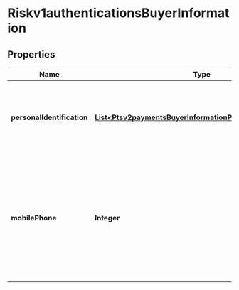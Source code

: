 
# Riskv1authenticationsBuyerInformation

## Properties
Name | Type | Description | Notes
------------ | ------------- | ------------- | -------------
**personalIdentification** | [**List&lt;Ptsv2paymentsBuyerInformationPersonalIdentification&gt;**](Ptsv2paymentsBuyerInformationPersonalIdentification.md) | This array contains detailed information about the buyer&#39;s form of persoanl identification. |  [optional]
**mobilePhone** | **Integer** | Cardholder’s mobile phone number. **Important** Required for Visa Secure transactions in Brazil. Do not use this request field for any other types of transactions.  | 



